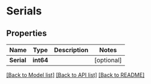 # Serials

## Properties
Name | Type | Description | Notes
------------ | ------------- | ------------- | -------------
**Serial** | **int64** |  | [optional] 

[[Back to Model list]](../README.md#documentation-for-models) [[Back to API list]](../README.md#documentation-for-api-endpoints) [[Back to README]](../README.md)



